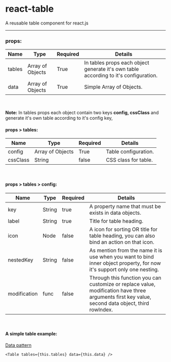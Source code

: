 # react-table
A reusable table component for react.js

___

### props:

| Name | Type | Required | Details |
| ---- | ---- | -------- | ------- |
| tables | Array of Objects | True | In tables props each object generate it's own table according to it's configuration. |
| data | Array of Objects | True | Simple Array of Objects. |
<br />


**Note:** In tables props each object contain two keys **config, cssClass** and generate it's own table according to it's config key, 

#### props > tables:
| Name | Type | Required | Details |
| ---- | ---- | -------- | ------- |
| config | Array of Objects | True | Table configuration. |
| cssClass | String | false | CSS class for table. |
<br />

#### props > tables > config:

| Name | Type | Required | Details |
| ---- | ---- | -------- | ------- |
| key | String | true | A property name that must be exists in data objects. |
| label | String | true | Title for table heading. |
| icon | Node | false | A icon for sorting OR title for table heading, you can also bind an action on that icon. |
| nestedKey | String | false | As mention from the name it is use when you want to bind inner object property, for now it's support only one nesting. |
| modification | func | false | Through this function you can customize or replace value, modification have three arguments first key value, second data object, third rowIndex. |
<br />

#### A simple table example: 
[Data pattern ](https://jsfiddle.net/xjaz0mvt/)
```
<Table tables={this.tables} data={this.data} />       
```
